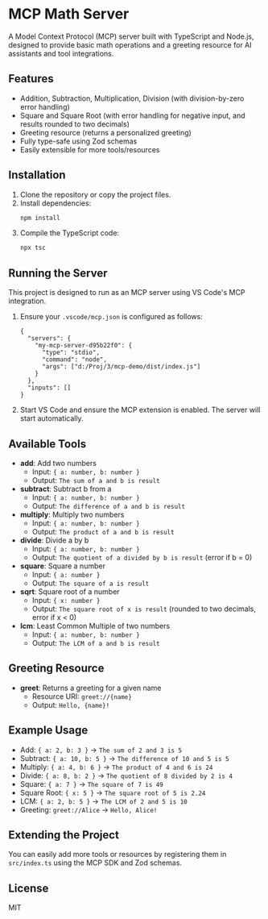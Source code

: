# MCP Math Server

A Model Context Protocol (MCP) server built with TypeScript and Node.js, designed to provide basic math operations and a greeting resource for AI assistants and tool integrations.

## Features
- Addition, Subtraction, Multiplication, Division (with division-by-zero error handling)
- Square and Square Root (with error handling for negative input, and results rounded to two decimals)
- Greeting resource (returns a personalized greeting)
- Fully type-safe using Zod schemas
- Easily extensible for more tools/resources

## Installation
1. Clone the repository or copy the project files.
2. Install dependencies:
   ```sh
   npm install
   ```
3. Compile the TypeScript code:
   ```sh
   npx tsc
   ```

## Running the Server
This project is designed to run as an MCP server using VS Code's MCP integration.

1. Ensure your `.vscode/mcp.json` is configured as follows:
   ```jsonc
   {
     "servers": {
       "my-mcp-server-d95b22f0": {
         "type": "stdio",
         "command": "node",
         "args": ["d:/Proj/3/mcp-demo/dist/index.js"]
       }
     },
     "inputs": []
   }
   ```
2. Start VS Code and ensure the MCP extension is enabled. The server will start automatically.

## Available Tools
- **add**: Add two numbers
  - Input: `{ a: number, b: number }`
  - Output: `The sum of a and b is result`
- **subtract**: Subtract b from a
  - Input: `{ a: number, b: number }`
  - Output: `The difference of a and b is result`
- **multiply**: Multiply two numbers
  - Input: `{ a: number, b: number }`
  - Output: `The product of a and b is result`
- **divide**: Divide a by b
  - Input: `{ a: number, b: number }`
  - Output: `The quotient of a divided by b is result` (error if b = 0)
- **square**: Square a number
  - Input: `{ a: number }`
  - Output: `The square of a is result`
- **sqrt**: Square root of a number
  - Input: `{ x: number }`
  - Output: `The square root of x is result` (rounded to two decimals, error if x < 0)
- **lcm**: Least Common Multiple of two numbers
  - Input: `{ a: number, b: number }`
  - Output: `The LCM of a and b is result`

## Greeting Resource
- **greet**: Returns a greeting for a given name
  - Resource URI: `greet://{name}`
  - Output: `Hello, {name}!`

## Example Usage
- Add: `{ a: 2, b: 3 }` → `The sum of 2 and 3 is 5`
- Subtract: `{ a: 10, b: 5 }` → `The difference of 10 and 5 is 5`
- Multiply: `{ a: 4, b: 6 }` → `The product of 4 and 6 is 24`
- Divide: `{ a: 8, b: 2 }` → `The quotient of 8 divided by 2 is 4`
- Square: `{ a: 7 }` → `The square of 7 is 49`
- Square Root: `{ x: 5 }` → `The square root of 5 is 2.24`
- LCM: `{ a: 2, b: 5 }` → `The LCM of 2 and 5 is 10`
- Greeting: `greet://Alice` → `Hello, Alice!`

## Extending the Project
You can easily add more tools or resources by registering them in `src/index.ts` using the MCP SDK and Zod schemas.

## License
MIT
